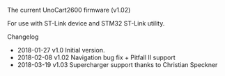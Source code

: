 The current UnoCart2600 firmware (v1.02)

For use with ST-Link device and STM32 ST-Link utility.

Changelog

* 2018-01-27 v1.0 Initial version.
* 2018-02-08 v1.02 Navigation bug fix + Pitfall II support
* 2018-03-19 v1.03 Supercharger support thanks to Christian Speckner
